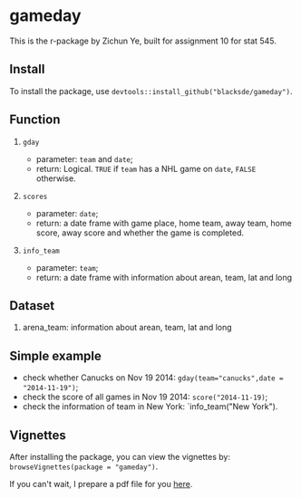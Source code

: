 gameday
=======

This is the r-package by Zichun Ye, built for assignment 10 for stat 545.

## Install
To install the package, use `devtools::install_github("blacksde/gameday")`.

## Function


1. `gday`
   - parameter: `team` and `date`;
   - return: Logical. `TRUE` if `team` has a NHL game on `date`, `FALSE` otherwise.
  
2. `scores`
   - parameter: `date`;
   - return: a date frame with game place, home team, away team, home score, away score and whether the game is completed.
  
3. `info_team`
   - parameter: `team`;
   - return: a date frame with information about arean, team, lat and long
  
## Dataset

1. arena_team: information about arean, team, lat and long


## Simple example
* check whether Canucks on Nov 19 2014: `gday(team="canucks",date = "2014-11-19")`;
* check the score of all games in Nov 19 2014: `score("2014-11-19)`;
* check the information of team in New York: `info_team("New York").

## Vignettes
After installing the package, you can view the vignettes by: `browseVignettes(package = "gameday")`. 

If you can't wait, I prepare a pdf file for you [here](https://github.com/blacksde/gameday/blob/master/vignettes/gameday.pdf).





